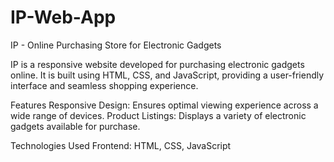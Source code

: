 # IP-Web-App

IP - Online Purchasing Store for Electronic Gadgets

IP is a responsive website developed for purchasing electronic gadgets online. It is built using HTML, CSS, and JavaScript, providing a user-friendly interface and seamless shopping experience.

Features
Responsive Design: Ensures optimal viewing experience across a wide range of devices.
Product Listings: Displays a variety of electronic gadgets available for purchase.

Technologies Used
Frontend: HTML, CSS, JavaScript
